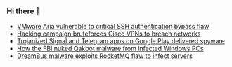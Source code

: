 ### Hi there 👋

<!--START_SECTION:feed-->
* [VMware Aria vulnerable to critical SSH authentication bypass flaw](https://www.bleepingcomputer.com/news/security/vmware-aria-vulnerable-to-critical-ssh-authentication-bypass-flaw/)
* [Hacking campaign bruteforces Cisco VPNs to breach networks](https://www.bleepingcomputer.com/news/security/hacking-campaign-bruteforces-cisco-vpns-to-breach-networks/)
* [Trojanized Signal and Telegram apps on Google Play delivered spyware](https://www.bleepingcomputer.com/news/security/trojanized-signal-and-telegram-apps-on-google-play-delivered-spyware/)
* [How the FBI nuked Qakbot malware from infected Windows PCs](https://www.bleepingcomputer.com/news/security/how-the-fbi-nuked-qakbot-malware-from-infected-windows-pcs/)
* [DreamBus malware exploits RocketMQ flaw to infect servers](https://www.bleepingcomputer.com/news/security/dreambus-malware-exploits-rocketmq-flaw-to-infect-servers/)
<!--END_SECTION:feed-->

<!--
**frankenk/frankenk** is a ✨ _special_ ✨ repository because its `README.md` (this file) appears on your GitHub profile.

Here are some ideas to get you started:

- 🔭 I’m currently working on ...
- 🌱 I’m currently learning ...
- 👯 I’m looking to collaborate on ...
- 🤔 I’m looking for help with ...
- 💬 Ask me about ...
- 📫 How to reach me: ...
- 😄 Pronouns: ...
- ⚡ Fun fact: ...
-->



